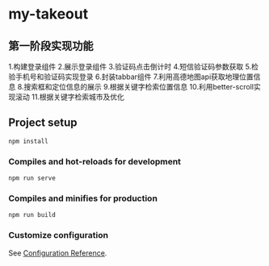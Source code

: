 # my-takeout

## 第一阶段实现功能
1.构建登录组件
2.展示登录组件
3.验证码点击倒计时
4.短信验证码参数获取
5.检验手机号和验证码实现登录
6.封装tabbar组件
7.利用高德地图api获取地理位置信息
8.搜索框和定位信息的展示
9.根据关键字检索位置信息
10.利用better-scroll实现滚动
11.根据关键字检索城市及优化
## Project setup
```
npm install
```

### Compiles and hot-reloads for development
```
npm run serve
```

### Compiles and minifies for production
```
npm run build
```

### Customize configuration
See [Configuration Reference](https://cli.vuejs.org/config/).
